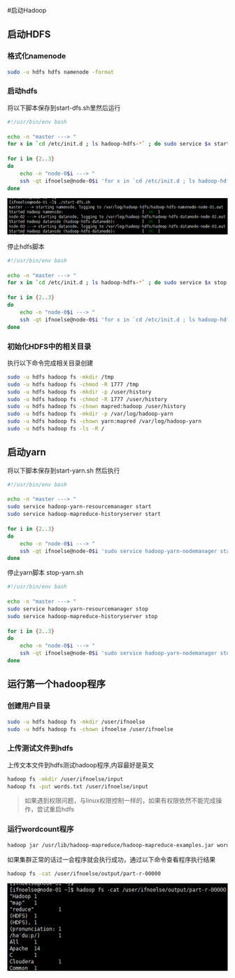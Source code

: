 #启动Hadoop

## 启动HDFS
### 格式化namenode
``` bash
sudo -u hdfs hdfs namenode -format
```
### 启动hdfs
将以下脚本保存到start-dfs.sh里然后运行
``` bash
#!/usr/bin/env bash

echo -n "master ---> "
for x in `cd /etc/init.d ; ls hadoop-hdfs-*` ; do sudo service $x start ; done

for i in {2..3}
do
    echo -n "node-0$i ---> "
    ssh -qt ifnoelse@node-0$i 'for x in `cd /etc/init.d ; ls hadoop-hdfs-*` ; do sudo service $x start ; done'
done
```
![](../img/start-dfs.png)

停止hdfs脚本
``` bash
#!/usr/bin/env bash

echo -n "master ---> "
for x in `cd /etc/init.d ; ls hadoop-hdfs-*` ; do sudo service $x stop ; done

for i in {2..3}
do
    echo -n "node-0$i ---> "
    ssh -qt ifnoelse@node-0$i 'for x in `cd /etc/init.d ; ls hadoop-hdfs-*` ; do sudo service $x stop ; done'
done

```
### 初始化HDFS中的相关目录
执行以下命令完成相关目录创建
``` bash
sudo -u hdfs hadoop fs -mkdir /tmp
sudo -u hdfs hadoop fs -chmod -R 1777 /tmp
sudo -u hdfs hadoop fs -mkdir -p /user/history
sudo -u hdfs hadoop fs -chmod -R 1777 /user/history
sudo -u hdfs hadoop fs -chown mapred:hadoop /user/history
sudo -u hdfs hadoop fs -mkdir -p /var/log/hadoop-yarn
sudo -u hdfs hadoop fs -chown yarn:mapred /var/log/hadoop-yarn
sudo -u hdfs hadoop fs -ls -R /
```

## 启动yarn
将以下脚本保存到start-yarn.sh
然后执行
``` bash
#!/usr/bin/env bash

echo -n "master ---> "
sudo service hadoop-yarn-resourcemanager start
sudo service hadoop-mapreduce-historyserver start

for i in {2..3}
do
    echo -n "node-0$i ---> "
    ssh -qt ifnoelse@node-0$i 'sudo service hadoop-yarn-nodemanager start'
done
```
停止yarn脚本 stop-yarn.sh
``` bash
#!/usr/bin/env bash

echo -n "master ---> "
sudo service hadoop-yarn-resourcemanager stop
sudo service hadoop-mapreduce-historyserver stop

for i in {2..3}
do
    echo -n "node-0$i ---> "
    ssh -qt ifnoelse@node-0$i 'sudo service hadoop-yarn-nodemanager stop'
done

```

## 运行第一个hadoop程序
### 创建用户目录
``` bash
sudo -u hdfs hadoop fs -mkdir /user/ifnoelse
sudo -u hdfs hadoop fs -chown ifnoelse /user/ifnoelse
```
### 上传测试文件到hdfs
上传文本文件到hdfs测试hadoop程序,内容最好是英文
``` bash
hadoop fs -mkdir /user/ifnoelse/input
hadoop fs -put words.txt /user/ifnoelse/input
```
> 如果遇到权限问题，与linux权限控制一样的，如果有权限依然不能完成操作，尝试重启hdfs
### 运行wordcount程序
``` bash
hadoop jar /usr/lib/hadoop-mapreduce/hadoop-mapreduce-examples.jar wordcount /user/ifnoelse/input /user/ifnoelse/output
```
如果集群正常的话过一会程序就会执行成功，通过以下命令查看程序执行结果
``` bash
hadoop fs -cat /user/ifnoelse/output/part-r-00000
```
![](../img/wordcount.png)
